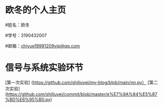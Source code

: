 # 欧冬的个人主页
#姓名：欧冬

#学号：3190432007 

#邮箱：chiyue19991209vip@qq.com

# 信号与系统实验环节
[第一次实验] (https://github.com/shiliuyei/my-blog/blob/main/nn.py）
[第二次实验] (https://github.com/shiliuyei/commit/blob/master/e%E7%9A%84%E5%87%BD%E6%95%B0.py)

